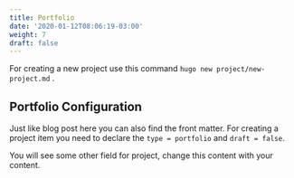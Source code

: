```yaml
---
title: Portfolio
date: '2020-01-12T08:06:19-03:00'
weight: 7
draft: false
---
```

For creating a new project use this command `hugo new project/new-project.md` .

Portfolio Configuration
-----------------------

Just like blog post here you can also find the front matter. For creating a project item you need to declare the `type = portfolio` and `draft = false`.

You will see some other field for project, change this content with your content.